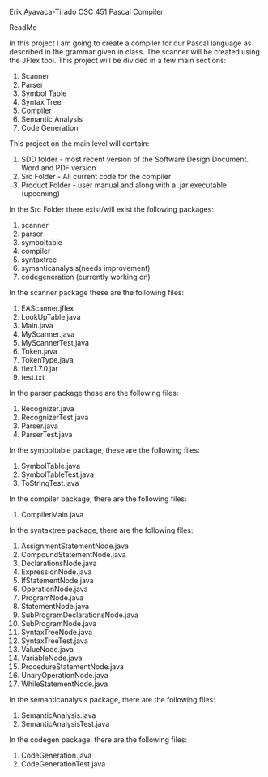 Erik Ayavaca-Tirado
CSC 451
Pascal Compiler 

ReadMe

In this project I am going to create a compiler for our Pascal language as described in the
grammar given in class.  The scanner will be created using the JFlex tool. This project will be divided in a few main sections:
1. Scanner 
2. Parser 
3. Symbol Table 
4. Syntax Tree
5. Compiler
6. Semantic Analysis
7. Code Generation

This project on the main level will contain:
1. SDD folder - most recent version of the Software Design Document. Word and PDF version
2. Src Folder - All current code for the compiler
3. Product Folder - user manual and  along with a .jar executable (upcoming)

In the Src Folder there exist/will exist the following packages:
1. scanner 
2. parser
3. symboltable
4. compiler
5. syntaxtree
6. symanticanalysis(needs improvement)
7. codegeneration (currently working on)

In the scanner package these are the following files:
1. EAScanner.jflex   
2. LookUpTable.java  
3. Main.java   
4. MyScanner.java   
5. MyScannerTest.java  
6. Token.java  
7. TokenType.java   
8. flex1.7.0.jar  
9. test.txt

In the parser package these are the following files:
1. Recognizer.java   
2. RecognizerTest.java
3. Parser.java
4. ParserTest.java

In the symboltable package, these are the following files:
1. SymbolTable.java    
2. SymbolTableTest.java
3. ToStringTest.java

In the compiler package, there are the following files:
1. CompilerMain.java

In the syntaxtree package, there are the following files:
1. AssignmentStatementNode.java
2. CompoundStatementNode.java
3. DeclarationsNode.java
4. ExpressionNode.java
5. IfStatementNode.java
6. OperationNode.java
7. ProgramNode.java
8. StatementNode.java
9. SubProgramDeclarationsNode.java
10. SubProgramNode.java
11. SyntaxTreeNode.java
12. SyntaxTreeTest.java
13. ValueNode.java
14. VariableNode.java
15. ProcedureStatementNode.java
16. UnaryOperationNode.java
17. WhileStatementNode.java

In the semanticanalysis package, there are the following files:
1. SemanticAnalysis.java
2. SemanticAnalysisTest.java

In the codegen package, there are the following files:
1. CodeGeneration.java
2. CodeGenerationTest.java



